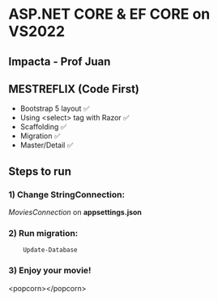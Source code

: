 # ASP.NET CORE & EF CORE on VS2022

## Impacta - Prof Juan

## MESTREFLIX (Code First)

* Bootstrap 5 layout :white_check_mark:
* Using \<select> tag with Razor :white_check_mark:
* Scaffolding :white_check_mark:
* Migration :white_check_mark:
* Master/Detail :white_check_mark:

## Steps to run

### 1) Change StringConnection:

*MoviesConnection* on <b>appsettings.json</b>

### 2) Run migration:

        Update-Database

### 3) Enjoy your movie!

\<popcorn>\</popcorn>